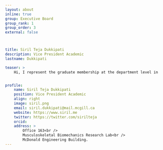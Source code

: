 ```yaml
---
layout: about
inline: true
group: Executive Board
group_rank: 1
group_order: 3
external: false



title: Siril Teja Dukkipati
description: Vice President Academic
lastname: Dukkipati

teaser: > 
	Hi, I represent the graduate membership at the department level in their academic matters. I attend various departmental and Faculty meetings and get academic updates to you. Outside of GAMES, I am a PhD student working on developing a biomechanical robotic spinal cord. My research involves study of human spine under different physiological loading conditions. I love cycling and [photography](https://www.instagram.com/siril.td/).


profile:
    name: Siril Teja Dukkipati
    position: Vice President Academic
    align: right
    image: siril.png
    email: siril.dukkipati@mail.mcgill.ca
    website: https://www.siril.me 
    twitter: https://twitter.com/sirilteja
    orcid:
    address: >
        Office 163<br />
        Musculoskeletal Biomechanics Research Lab<br />
        McDonald Engineering Building.
---
```

